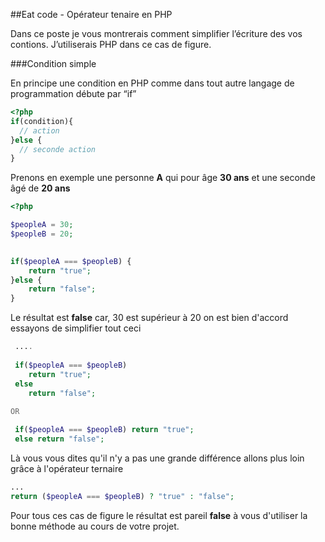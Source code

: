 ##Eat code - Opérateur tenaire en PHP

Dans ce poste je vous montrerais comment simplifier l’écriture des vos contions. J’utiliserais PHP dans ce cas de figure.

###Condition simple

En principe une condition en PHP comme dans tout autre langage de programmation débute par “if”

```` PHP 
<?php
if(condition){
  // action
}else {
  // seconde action
}
````

Prenons en exemple une personne __A__ qui pour âge __30 ans__ et une seconde âgé de __20 ans__

```` PHP
<?php

$peopleA = 30;
$peopleB = 20;
 

if($peopleA === $peopleB) {
	return "true";
}else {
 	return "false";
}

````

Le résultat est __false__ car, 30 est supérieur à 20 on est bien d'accord essayons de simplifier tout ceci

```` PHP
 ....
 
 if($peopleA === $peopleB) 
 	return "true";
 else
 	return "false"; 
 	
OR

 if($peopleA === $peopleB) return "true";
 else return "false";	
````

Là vous vous dites qu'il n'y a pas une grande différence allons plus loin grâce à l'opérateur ternaire

````PHP
...
return ($peopleA === $peopleB) ? "true" : "false";
````

Pour tous ces cas de figure le résultat est pareil __false__ à vous d'utiliser la bonne méthode au cours de votre projet.
